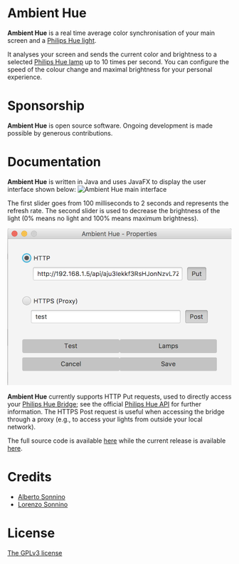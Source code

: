# Ambient Hue

**Ambient Hue** is a real time average color synchronisation of your main screen and a [Philips Hue light](https://www2.meethue.com).

It analyses your screen and sends the current color and brightness to a selected [Philips Hue lamp](https://www2.meethue.com) up to 10 times per second. You can configure the speed of the colour change and maximal brightness for your personal experience.

# Sponsorship

**Ambient Hue** is open source software. Ongoing development is made possible by generous contributions.

# Documentation

**Ambient Hue** is written in Java and uses JavaFX to display the user interface shown below:
![Ambient Hue main interface](https://github.com/lsonnino/ambient-hue/blob/master/screenshots/Ambient_Hue_active.png?raw=true)

The first slider goes from 100 milliseconds to 2 seconds and represents the refresh rate. The second slider is used to decrease the brightness of the light (0% means no light and 100% means maximum brightness).

![Settings](https://github.com/lsonnino/ambient-hue/blob/master/screenshots/Ambient_Hue_settings.png?raw=true)

**Ambient Hue** currently supports HTTP Put requests, used to directly access your [Philips Hue Bridge](https://www2.meethue.com/en-us/p/hue-bridge/046677458478); see the official [Philips Hue API](https://www.developers.meethue.com) for further information. The HTTPS Post request is useful when accessing the bridge through a proxy (e.g., to access your lights from outside your local network).

The full source code is available [here](https://github.com/lsonnino/ambient-hue/tree/master/AmbientHue/src/main/java) while the current release is available [here](https://github.com/lsonnino/ambient-hue/tree/master/release).

# Credits

 - [Alberto Sonnino](https://github.com/asonnino)
 - [Lorenzo Sonnino](https://github.com/lsonnino)

# License

[The GPLv3 license](https://www.gnu.org/licenses/gpl-3.0.en.html)
